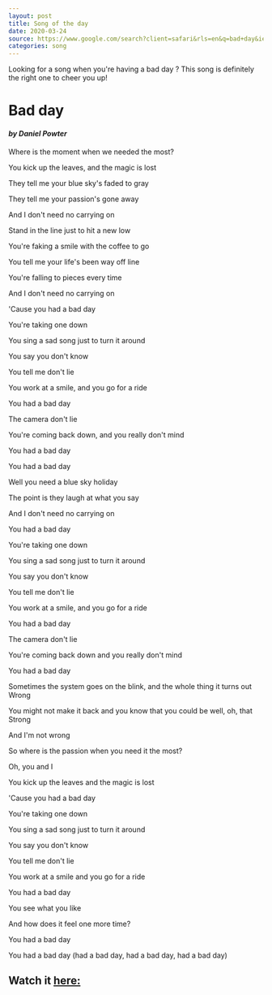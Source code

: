 ```yaml
---
layout: post
title: Song of the day
date: 2020-03-24
source: https://www.google.com/search?client=safari&rls=en&q=bad+day&ie=UTF-8&oe=UTF-8
categories: song
---
```

Looking for a song when you're having a bad day ? This song is definitely the right one to cheer you up!

# Bad day

#### *by Daniel Powter*

Where is the moment when we needed the most?

You kick up the leaves, and the magic is lost

They tell me your blue sky's faded to gray

They tell me your passion's gone away

And I don't need no carrying on

Stand in the line just to hit a new low

You're faking a smile with the coffee to go

You tell me your life's been way off line

You're falling to pieces every time

And I don't need no carrying on

'Cause you had a bad day

You're taking one down

You sing a sad song just to turn it around

You say you don't know

You tell me don't lie

You work at a smile, and you go for a ride

You had a bad day

The camera don't lie

You're coming back down, and you really don't mind

You had a bad day

You had a bad day

Well you need a blue sky holiday

The point is they laugh at what you say

And I don't need no carrying on

You had a bad day

You're taking one down

You sing a sad song just to turn it around

You say you don't know

You tell me don't lie

You work at a smile, and you go for a ride

You had a bad day

The camera don't lie

You're coming back down and you really don't mind

You had a bad day

Sometimes the system goes on the blink, and the whole thing it turns out
Wrong

You might not make it back and you know that you could be well, oh, that
Strong

And I'm not wrong

So where is the passion when you need it the most?

Oh, you and I

You kick up the leaves and the magic is lost

'Cause you had a bad day

You're taking one down

You sing a sad song just to turn it around

You say you don't know

You tell me don't lie

You work at a smile and you go for a ride

You had a bad day

You see what you like

And how does it feel one more time?

You had a bad day

You had a bad day (had a bad day, had a bad day, had a bad day)

## Watch it <a href="https://www.youtube.com/watch?v=gH476CxJxfg">  here: </a>
